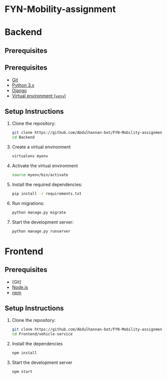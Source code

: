 # FYN-Mobility-assignment

# Backend
## Prerequisites
## Prerequisites
- [Git](https://git-scm.com/downloads)
- [Python 3.x](https://www.python.org/downloads/)
- [Django](https://www.djangoproject.com/)
- [Virtual environment (`venv`)](https://virtualenv.pypa.io/en/latest/)

## Setup Instructions

1. Clone the repository:

   ```bash
   git clone https://github.com/Abdulhannan-bot/FYN-Mobility-assignment.git
   cd Backend

3) Create a virtual environment
   ```bash
   virtualenv myenv
   
2) Activate the virtual environment
   ```bash
   source myenv/bin/activate


3) Install the required dependencies:
   ```bash
   pip install -r requirements.txt

4) Run migrations:
   ```bash
   python manage.py migrate

5) Start the development server:
   ```bash
   python manage.py runserver


# Frontend
## Prerequisites
- [Git]
- [Node.js](https://nodejs.org/)
- [npm](https://www.npmjs.com/)

## Setup Instructions

1. Clone the repository:

   ```bash
   git clone https://github.com/Abdulhannan-bot/FYN-Mobility-assignment.git
   cd Frontend/vehicle-service

2) Install the dependencies
   ```bash
   npm install

3) Start the development server
   ```bash
   npm start
